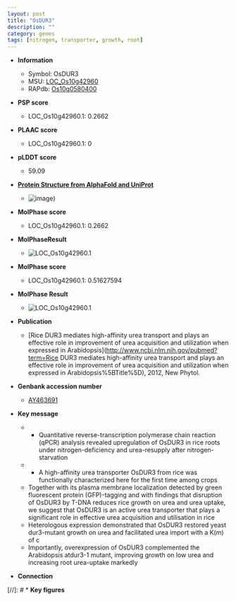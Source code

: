 ```yaml
---
layout: post
title: "OsDUR3"
description: ""
category: genes
tags: [nitrogen, transporter, growth, root]
---
```


* **Information**  
    + Symbol: OsDUR3  
    + MSU: [LOC_Os10g42960](http://rice.plantbiology.msu.edu/cgi-bin/ORF_infopage.cgi?orf=LOC_Os10g42960)  
    + RAPdb: [Os10g0580400](http://rapdb.dna.affrc.go.jp/viewer/gbrowse_details/irgsp1?name=Os10g0580400)  

* **PSP score**  
    + LOC_Os10g42960.1: 0.2662 

* **PLAAC score**  
    + LOC_Os10g42960.1: 0 

* **pLDDT score**
    + 59.09

* **[Protein Structure from AlphaFold and UniProt](https://www.uniprot.org/uniprotkb/A0A0P0VN59/entry#structure)**
    + ![image](https://ricepsp.github.io/images/A/AF-A0A0P0VN59-F1.png))

* **MolPhase score**
    + LOC_Os10g42960.1: 0.2662

* **MolPhaseResult**
    + ![LOC_Os10g42960.1](https://ricepsp.github.io/pictures/LOC_Os10g/LOC_Os10g42960.1.png)

* **MolPhase score**
    + LOC_Os10g42960.1: 0.51627594

* **MolPhase Result**
    + ![LOC_Os10g42960.1](https://304243504.github.io/Pictures/LOC_Os10g/LOC_Os10g42960.1.png)

* **Publication**  
    + [Rice DUR3 mediates high-affinity urea transport and plays an effective role in improvement of urea acquisition and utilization when expressed in Arabidopsis](http://www.ncbi.nlm.nih.gov/pubmed?term=Rice DUR3 mediates high-affinity urea transport and plays an effective role in improvement of urea acquisition and utilization when expressed in Arabidopsis%5BTitle%5D), 2012, New Phytol.

* **Genbank accession number**  
    + [AY463691](http://www.ncbi.nlm.nih.gov/nuccore/AY463691)

* **Key message**  
    + * Quantitative reverse-transcription polymerase chain reaction (qPCR) analysis revealed upregulation of OsDUR3 in rice roots under nitrogen-deficiency and urea-resupply after nitrogen-starvation
    + * A high-affinity urea transporter OsDUR3 from rice was functionally characterized here for the first time among crops
    + Together with its plasma membrane localization detected by green fluorescent protein (GFP)-tagging and with findings that disruption of OsDUR3 by T-DNA reduces rice growth on urea and urea uptake, we suggest that OsDUR3 is an active urea transporter that plays a significant role in effective urea acquisition and utilisation in rice
    + Heterologous expression demonstrated that OsDUR3 restored yeast dur3-mutant growth on urea and facilitated urea import with a K(m) of c
    + Importantly, overexpression of OsDUR3 complemented the Arabidopsis atdur3-1 mutant, improving growth on low urea and increasing root urea-uptake markedly

* **Connection**  

[//]: # * **Key figures**  


